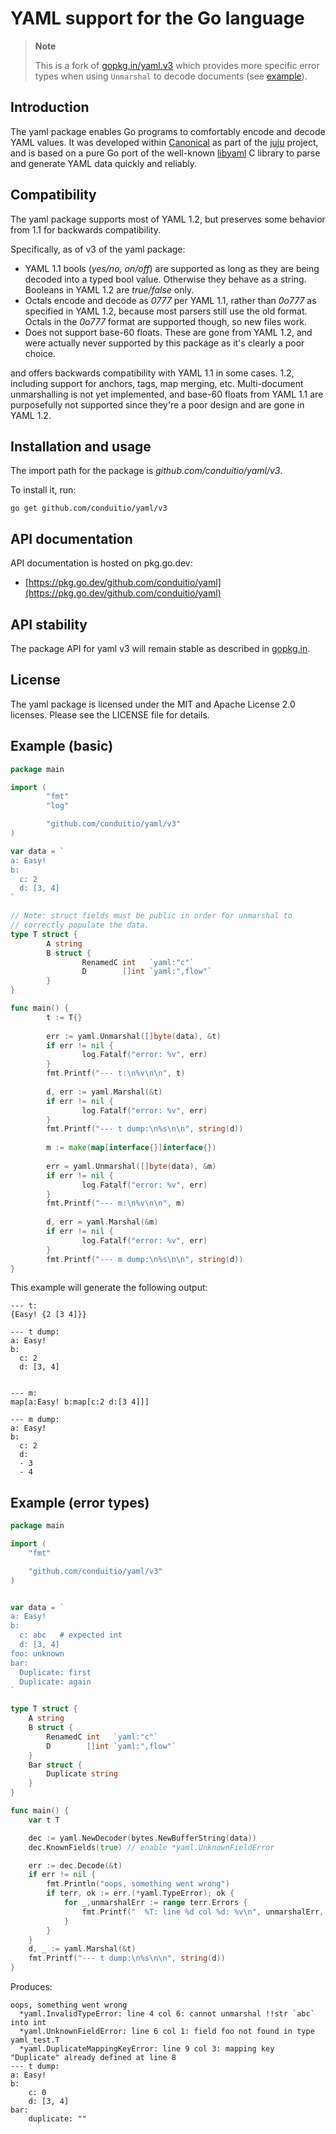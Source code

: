# YAML support for the Go language

> **Note**
> 
> This is a fork of [gopkg.in/yaml.v3](https://github.com/go-yaml/yaml)
> which provides more specific error types when using `Unmarshal` to decode
> documents (see [example](#example-error-types)).

Introduction
------------

The yaml package enables Go programs to comfortably encode and decode YAML
values. It was developed within [Canonical](https://www.canonical.com) as
part of the [juju](https://juju.ubuntu.com) project, and is based on a
pure Go port of the well-known [libyaml](http://pyyaml.org/wiki/LibYAML)
C library to parse and generate YAML data quickly and reliably.

Compatibility
-------------

The yaml package supports most of YAML 1.2, but preserves some behavior
from 1.1 for backwards compatibility.

Specifically, as of v3 of the yaml package:

 - YAML 1.1 bools (_yes/no, on/off_) are supported as long as they are being
   decoded into a typed bool value. Otherwise they behave as a string. Booleans
   in YAML 1.2 are _true/false_ only.
 - Octals encode and decode as _0777_ per YAML 1.1, rather than _0o777_
   as specified in YAML 1.2, because most parsers still use the old format.
   Octals in the  _0o777_ format are supported though, so new files work.
 - Does not support base-60 floats. These are gone from YAML 1.2, and were
   actually never supported by this package as it's clearly a poor choice.

and offers backwards
compatibility with YAML 1.1 in some cases.
1.2, including support for
anchors, tags, map merging, etc. Multi-document unmarshalling is not yet
implemented, and base-60 floats from YAML 1.1 are purposefully not
supported since they're a poor design and are gone in YAML 1.2.

Installation and usage
----------------------

The import path for the package is *github.com/conduitio/yaml/v3*.

To install it, run:

    go get github.com/conduitio/yaml/v3

API documentation
-----------------

API documentation is hosted on pkg.go.dev:

  - [https://pkg.go.dev/github.com/conduitio/yaml](https://pkg.go.dev/github.com/conduitio/yaml)

API stability
-------------

The package API for yaml v3 will remain stable as described in [gopkg.in](https://gopkg.in).


License
-------

The yaml package is licensed under the MIT and Apache License 2.0 licenses.
Please see the LICENSE file for details.


Example (basic)
---------------

```Go
package main

import (
        "fmt"
        "log"

        "github.com/conduitio/yaml/v3"
)

var data = `
a: Easy!
b:
  c: 2
  d: [3, 4]
`

// Note: struct fields must be public in order for unmarshal to
// correctly populate the data.
type T struct {
        A string
        B struct {
                RenamedC int   `yaml:"c"`
                D        []int `yaml:",flow"`
        }
}

func main() {
        t := T{}
    
        err := yaml.Unmarshal([]byte(data), &t)
        if err != nil {
                log.Fatalf("error: %v", err)
        }
        fmt.Printf("--- t:\n%v\n\n", t)
    
        d, err := yaml.Marshal(&t)
        if err != nil {
                log.Fatalf("error: %v", err)
        }
        fmt.Printf("--- t dump:\n%s\n\n", string(d))
    
        m := make(map[interface{}]interface{})
    
        err = yaml.Unmarshal([]byte(data), &m)
        if err != nil {
                log.Fatalf("error: %v", err)
        }
        fmt.Printf("--- m:\n%v\n\n", m)
    
        d, err = yaml.Marshal(&m)
        if err != nil {
                log.Fatalf("error: %v", err)
        }
        fmt.Printf("--- m dump:\n%s\n\n", string(d))
}
```

This example will generate the following output:

```
--- t:
{Easy! {2 [3 4]}}

--- t dump:
a: Easy!
b:
  c: 2
  d: [3, 4]


--- m:
map[a:Easy! b:map[c:2 d:[3 4]]]

--- m dump:
a: Easy!
b:
  c: 2
  d:
  - 3
  - 4
```

Example (error types)
---------------------

```Go
package main

import (
	"fmt"

	"github.com/conduitio/yaml/v3"
)


var data = `
a: Easy!
b:
  c: abc   # expected int
  d: [3, 4]
foo: unknown
bar:
  Duplicate: first
  Duplicate: again
`

type T struct {
	A string
	B struct {
		RenamedC int   `yaml:"c"`
		D        []int `yaml:",flow"`
	}
	Bar struct {
		Duplicate string
	}
}

func main() {
	var t T

	dec := yaml.NewDecoder(bytes.NewBufferString(data))
	dec.KnownFields(true) // enable *yaml.UnknownFieldError

	err := dec.Decode(&t)
	if err != nil {
		fmt.Println("oops, something went wrong")
		if terr, ok := err.(*yaml.TypeError); ok {
			for _,unmarshalErr := range terr.Errors {
				fmt.Printf("  %T: line %d col %d: %v\n", unmarshalErr, unmarshalErr.Line(), unmarshalErr.Column(), unmarshalErr.Error())
			}
		}
	}
	d, _ := yaml.Marshal(&t)
	fmt.Printf("--- t dump:\n%s\n\n", string(d))
}
```

Produces:

```
oops, something went wrong
  *yaml.InvalidTypeError: line 4 col 6: cannot unmarshal !!str `abc` into int
  *yaml.UnknownFieldError: line 6 col 1: field foo not found in type yaml_test.T
  *yaml.DuplicateMappingKeyError: line 9 col 3: mapping key "Duplicate" already defined at line 8
--- t dump:
a: Easy!
b:
    c: 0
    d: [3, 4]
bar:
    duplicate: ""
```
